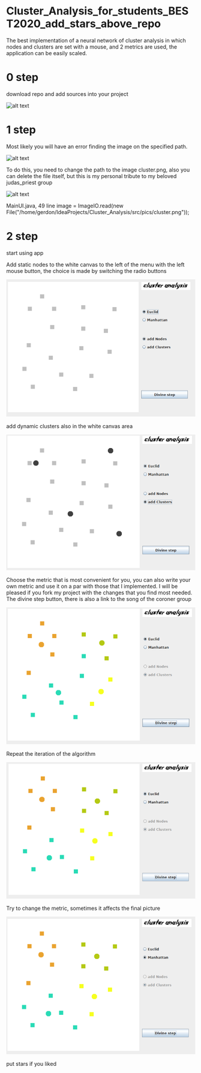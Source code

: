 # Cluster_Analysis_for_students_BEST2020_add_stars_above_repo
The best implementation of a neural network of cluster analysis in which nodes and clusters are set with a mouse, and 2 metrics are used, the application can be easily scaled.

# 0 step
download repo and add sources into your project

![alt text](https://github.com/archmight/Cluster_analysis/blob/master/src/pics/1.png)

# 1 step
Мost likely you will have an error finding the image on the specified path. 

![alt text](https://github.com/archmight/Cluster_analysis/blob/master/src/pics/Screenshot%20from%202019-10-25%2020-12-56.png)

To do this, you need to change the path to the image cluster.png, also you can delete the file itself, but this is my personal tribute to my beloved judas_priest group

![alt text](https://github.com/archmight/Cluster_analysis/blob/master/src/pics/22.png)

MainUI.java, 49 line  image = ImageIO.read(new File("/home/gerdon/IdeaProjects/Cluster_Analysis/src/pics/cluster.png")); 

# 2 step
start using app

Add static nodes to the white canvas to the left of the menu with the left mouse button, the choice is made by switching the radio buttons

![alt text](https://raw.githubusercontent.com/archmight/Cluster_Analysis_for_students_BEST2020_add_stars_above_repo/master/src/pics/44.png)

add dynamic clusters also in the white canvas area

![alt text](https://raw.githubusercontent.com/archmight/Cluster_Analysis_for_students_BEST2020_add_stars_above_repo/master/src/pics/555.png)

Choose the metric that is most convenient for you, you can also write your own metric and use it on a par with those that I implemented. I will be pleased if you fork my project with the changes that you find most needed. The divine step button, there is also a link to the song of the coroner group

![alt text](https://raw.githubusercontent.com/archmight/Cluster_Analysis_for_students_BEST2020_add_stars_above_repo/master/src/pics/777.png)

Repeat the iteration of the algorithm

![alt text](https://raw.githubusercontent.com/archmight/Cluster_Analysis_for_students_BEST2020_add_stars_above_repo/master/src/pics/888.png)

Try to change the metric, sometimes it affects the final picture

![alt text](https://raw.githubusercontent.com/archmight/Cluster_Analysis_for_students_BEST2020_add_stars_above_repo/master/src/pics/9999.png)

put stars if you liked
